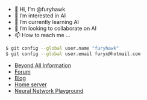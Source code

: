 - 👋 Hi, I’m @furyhawk
- 👀 I’m interested in AI
- 🌱 I’m currently learning AI
- 💞️ I’m looking to collaborate on AI
- 📫 How to reach me ...

```sh
$ git config --global user.name "furyhawk"
$ git config --global user.email furyx@hotmail.com
```

- [Beyond All Information](https://bai.furyhawk.lol/)
- [Forum](https://forum.furyhawk.lol/)
- [Blog](https://info.furyhawk.lol/)
- [Home server](https://github.com/furyhawk/cloudy)
- [Neural Network Playground](https://furyhawk.github.io/playground)

<!---
furyhawk/furyhawk is a ✨ special ✨ repository because its `README.md` (this file) appears on your GitHub profile.
You can click the Preview link to take a look at your changes.
--->
